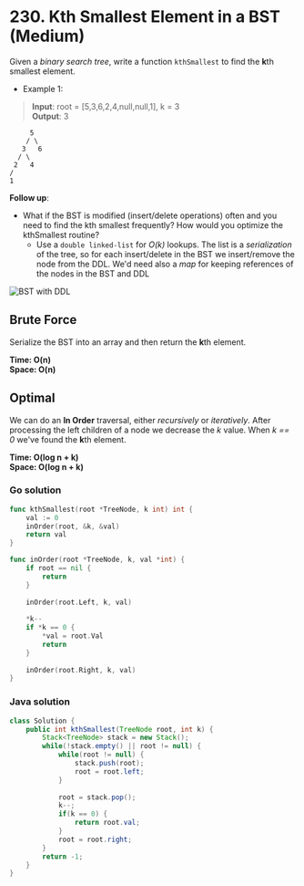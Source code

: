 # 230. Kth Smallest Element in a BST (Medium)

Given a *binary search tree*, write a function `kthSmallest` to find the **k**th smallest element.

- Example 1:
> **Input**: root = [5,3,6,2,4,null,null,1], k = 3 <br>
> **Output**: 3

         5
        / \
       3   6
      / \
     2   4
    /
    1

**Follow up**:
- What if the BST is modified (insert/delete operations) often and you need to find the kth smallest
  frequently? How would you optimize the kthSmallest routine?
  - Use a `double linked-list` for *O(k)* lookups. The list is a *serialization* of the tree, so for
    each insert/delete in the BST we insert/remove the node from the DDL. We'd need also a *map* for
    keeping references of the nodes in the BST and DDL

![BST with DDL](https://leetcode.com/problems/kth-smallest-element-in-a-bst/Figures/230/linked_list2.png)

## Brute Force
Serialize the BST into an array and then return the **k**th element.

**Time: O(n) <br> Space: O(n)**

## Optimal
We can do an **In Order** traversal, either *recursively* or *iteratively*. After processing the
left children of a node we decrease the *k* value. When *k == 0* we've found the **k**th element.

**Time: O(log n + k) <br> Space: O(log n + k)**

### Go solution
```go
func kthSmallest(root *TreeNode, k int) int {
    val := 0
    inOrder(root, &k, &val)
    return val
}

func inOrder(root *TreeNode, k, val *int) {
    if root == nil { 
        return 
    }
    
    inOrder(root.Left, k, val)
    
    *k--
    if *k == 0 {
        *val = root.Val
        return
    }
   
    inOrder(root.Right, k, val)
}
```
### Java solution
```java
class Solution {
    public int kthSmallest(TreeNode root, int k) {
        Stack<TreeNode> stack = new Stack();
        while(!stack.empty() || root != null) {
            while(root != null) {
                stack.push(root);
                root = root.left;
            }
            
            root = stack.pop();
            k--;
            if(k == 0) {
                return root.val;
            }
            root = root.right;
        }
        return -1;
    }
}
```
